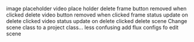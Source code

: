 image placeholder
video place holder
delete frame button removed when clicked
delete video button removed when clicked
frame status update on delete clicked
video  status update on delete clicked
delete scene
Change scene class to a project class... less confusing
add flux configs fo edit scene